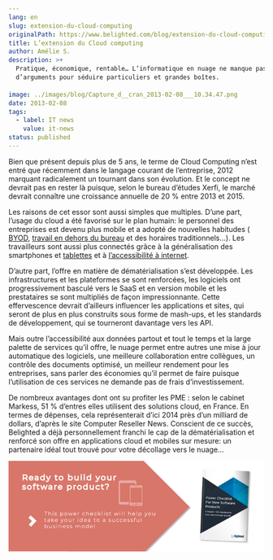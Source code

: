 ```yaml
---
lang: en
slug: extension-du-cloud-computing
originalPath: https://www.belighted.com/blog/extension-du-cloud-computing
title: L’extension du Cloud computing
author: Amélie S.
description: >+
  Pratique, économique, rentable… L’informatique en nuage ne manque pas
  d’arguments pour séduire particuliers et grandes boîtes.

image: ../images/blog/Capture_d__cran_2013-02-08___10.34.47.png
date: 2013-02-08
tags:
  - label: IT news
    value: it-news
status: published
---
```

Bien que présent depuis plus de 5 ans, le terme de Cloud Computing n’est entré que récemment dans le langage courant de l’entreprise, 2012 marquant radicalement un tournant dans son évolution. Et le concept ne devrait pas en rester là puisque, selon le bureau d’études Xerfi, le marché devrait connaître une croissance annuelle de 20 % entre 2013 et 2015.

Les raisons de cet essor sont aussi simples que multiples. D’une part, l’usage du cloud a été favorisé sur le plan humain: le personnel des entreprises est devenu plus mobile et a adopté de nouvelles habitudes ( [BYOD](https://belighted.com/blog/elvolution-du-byod-bring-your-own-device), [travail en dehors du bureau](https://belighted.com/blog/le-developpement-du-teleworking) et des horaires traditionnels…). Les travailleurs sont aussi plus connectés grâce à la généralisation des smartphones et [tablettes](https://belighted.com/blog/lenorme-succes-des-tablettes) et à [l’accessibilité à internet](https://belighted.com/blog/lexpansion-de-la-3g-lapparition-de-la-4g).

D’autre part, l’offre en matière de dématérialisation s’est développée. Les infrastructures et les plateformes se sont renforcées, les logiciels ont progressivement basculé vers le SaaS et en version mobile et les prestataires se sont multipliés de façon impressionnante. Cette effervescence devrait d’ailleurs influencer les applications et sites, qui seront de plus en plus construits sous forme de mash-ups, et les standards de développement, qui se tourneront davantage vers les API.

Mais outre l’accessibilité aux données partout et tout le temps et la large palette de services qu’il offre, le nuage permet entre autres une mise à jour automatique des logiciels, une meilleure collaboration entre collègues, un contrôle des documents optimisé, un meilleur rendement pour les entreprises, sans parler des économies qu’il permet de faire puisque l’utilisation de ces services ne demande pas de frais d’investissement.

De nombreux avantages dont ont su profiter les PME : selon le cabinet Markess, 51 % d’entres elles utilisent des solutions cloud, en France. En termes de dépenses, cela représenterait d’ici 2014 près d’un milliard de dollars, d’après le site Computer Reseller News. Conscient de ce succès, Belighted a déjà personnellement franchi le cap de la dématérialisation et renforcé son offre en applications cloud et mobiles sur mesure: un partenaire idéal tout trouvé pour votre décollage vers le nuage…  
  
[![New Call-to-action](/content/images/legacy/UPTtKvQU_5rjKfQJ1Qjwk.png)](https://cta-redirect.hubspot.com/cta/redirect/1684659/fb3606cc-cc1b-47d0-ae85-2c9f69837fe2)